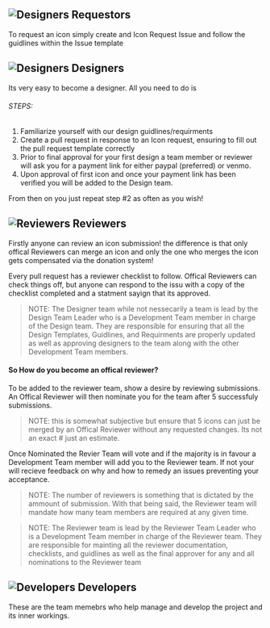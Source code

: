 ## ![Designers](https://avatars2.githubusercontent.com/t/3168962?s=24&v=4) Requestors
To request an icon simply create and Icon Request Issue and follow the guidlines within the Issue template

## ![Designers](https://avatars2.githubusercontent.com/t/3168388?s=24&v=4) Designers
Its very easy to become a designer. All you need to do is

###### STEPS:
1. Familiarize yourself with our design guidlines/requirments
2. Create a pull request in response to an Icon request, ensuring to fill out the pull request template correctly
3. Prior to final approval for your first design a team member or reviewer will ask you for a payment link for either paypal (preferred) or venmo.
4. Upon approval of first icon and once your payment link has been verified you will be added to the Design team.

From then on you just repeat step #2 as often as you wish!

## ![Reviewers](https://avatars2.githubusercontent.com/t/3168383?s=24&v=4) Reviewers

Firstly anyone can review an icon submission! the difference is that only offical Reviewers can merge an icon and only the one who merges the icon gets compensated via the donation system!

Every pull request has a reviewer checklist to follow. Offical Reviewers can check things off, but anyone can respond to the issu with a copy of the checklist completed and a statment sayign that its approved.

> NOTE: The Designer team while not nessecarily a team is lead by the Design Team Leader who is a Development Team member in charge of the Design team. They are responsible for ensuring that all the Design Templates, Guidlines, and Requirments are properly updated as well as approving designers to the team along with the other Development Team members.

#### So How do you become an offical reviewer?

To be added to the reviewer team, show a desire by reviewing submissions. An Offical Reviewer will then nominate you for the team after 5 successfuly submissions.
> NOTE: this is somewhat subjective but ensure that 5 icons can just be merged by an Offical Reviewer without any requested changes. Its not an exact # just an estimate.

Once Nominated the Revier Team will vote and if the majority is in favour a Development Team member will add you to the Reviewer team. If not your will recieve feedback on why and how to remedy an issues preventing your acceptance.

> NOTE: The number of reviewers is something that is dictated by the ammount of submission. With that being said, the Reviewer team will mandate how many team members are required at any given time.

> NOTE: The Reviewer team is lead by the Reviewer Team Leader who is a Development Team member in charge of the Reviewer team. They are responsible for mainting all the reviewer documentation, checklists, and guidlines as well as the final approver for any and all nominations to the Reviewer team 

## ![Developers](https://avatars1.githubusercontent.com/t/3168385?s=24&v=4) Developers

These are the team memebrs who help manage and develop the project and its inner workings.
